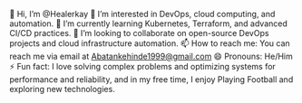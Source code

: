 👋 Hi, I’m @Healerkay
👀 I’m interested in DevOps, cloud computing, and automation.
🌱 I’m currently learning Kubernetes, Terraform, and advanced CI/CD practices.
💞️ I’m looking to collaborate on open-source DevOps projects and cloud infrastructure automation.
📫 How to reach me: You can reach me via email at Abatankehinde1999@gmail.com 
😄 Pronouns: He/Him
⚡ Fun fact: I love solving complex problems and optimizing systems for performance and reliability, and in my free time, I enjoy Playing Football and exploring new technologies.
<!---
Healerkay/Healerkay is a ✨ special ✨ repository because its `README.md` (this file) appears on your GitHub profile.
You can click the Preview link to take a look at your changes.
--->
